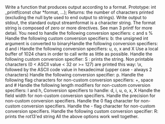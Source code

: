 Write a function that produces output according to a format.
Prototype: int _printf(const char *format, ...);
Returns: the number of characters printed (excluding the null byte used to end output to strings). Write output to stdout, the standard output streamformat is a character string. The format string is composed of zero or more directives. See man 3 printf for more detail. 
You need to handle the following conversion specifiers: c and s %
Handle the following custom conversion specifiers: b: the unsigned int argument is converted to binaryHandle the following conversion specifiers: d and i
Handle the following conversion specifiers: u, o, x and X
Use a local buffer of 1024 chars in order to call write as little as possible.
Handle the following custom conversion specifier: S : prints the string.
Non printable characters (0 < ASCII value < 32 or >= 127) are printed this way: \x, followed by the ASCII code value in hexadecimal (upper case - always 2 characters)
Handle the following conversion specifier: p.
Handle the following flag characters for non-custom conversion specifiers: +, space and #
Handle the following length modifiers for non-custom conversion specifiers: l and h, Conversion specifiers to handle: d, i, u, o, x, X
Handle the field width for non-custom conversion specifiers.
Handle the precision for non-custom conversion specifiers.
Handle the 0 flag character for non-custom conversion specifiers.
Handle the - flag character for non-custom conversion specifiers.
Handle the following custom conversion specifier: R: prints the rot13'ed string
All the above options work well together.
